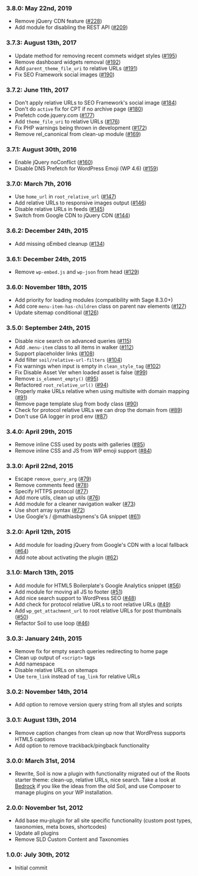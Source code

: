 ### 3.8.0: May 22nd, 2019
* Remove jQuery CDN feature ([#228](https://github.com/roots/soil/pull/228))
* Add module for disabling the REST API ([#209](https://github.com/roots/soil/pull/209))

### 3.7.3: August 13th, 2017
* Update method for removing recent commets widget styles ([#195](https://github.com/roots/soil/pull/195))
* Remove dashboard widgets removal ([#192](https://github.com/roots/soil/pull/192))
* Add `parent_theme_file_uri` to relative URLs ([#191](https://github.com/roots/soil/pull/191))
* Fix SEO Framework social images ([#190](https://github.com/roots/soil/pull/190))

### 3.7.2: June 11th, 2017
* Don't apply relative URLs to SEO Framework's social image ([#184](https://github.com/roots/soil/pull/184))
* Don't do `active` fix for CPT if no archive page ([#180](https://github.com/roots/soil/pull/180))
* Prefetch code.jquery.com ([#177](https://github.com/roots/soil/pull/177))
* Add `theme_file_uri` to relative URLs ([#176](https://github.com/roots/soil/pull/176))
* Fix PHP warnings being thrown in development ([#172](https://github.com/roots/soil/pull/172))
* Remove rel_canonical from clean-up module ([#169](https://github.com/roots/soil/pull/169))

### 3.7.1: August 30th, 2016
* Enable jQuery noConflict ([#160](https://github.com/roots/soil/issues/160))
* Disable DNS Prefetch for WordPress Emoji (WP 4.6) ([#159](https://github.com/roots/soil/issues/159))

### 3.7.0: March 7th, 2016
* Use `home_url` in `root_relative_url` ([#147](https://github.com/roots/soil/issues/147))
* Add relative URLs to responsive images output ([#146](https://github.com/roots/soil/issues/146))
* Disable relative URLs in feeds ([#145](https://github.com/roots/soil/issues/145))
* Switch from Google CDN to jQuery CDN ([#144](https://github.com/roots/soil/issues/144))

### 3.6.2: December 24th, 2015
* Add missing oEmbed cleanup ([#134](https://github.com/roots/soil/issues/134))

### 3.6.1: December 24th, 2015
* Remove `wp-embed.js` and `wp-json` from head ([#129](https://github.com/roots/soil/issues/129))

### 3.6.0: November 18th, 2015
* Add priority for loading modules (compatibility with Sage 8.3.0+)
* Add core `menu-item-has-children` class on parent nav elements ([#127](https://github.com/roots/soil/issues/127))
* Update sitemap conditional ([#126](https://github.com/roots/soil/issues/126))

### 3.5.0: September 24th, 2015
* Disable nice search on advanced queries ([#115](https://github.com/roots/soil/issues/115))
* Add `.menu-item` class to all items in walker ([#112](https://github.com/roots/soil/issues/112))
* Support placeholder links ([#108](https://github.com/roots/soil/issues/108))
* Add filter `soil/relative-url-filters` ([#104](https://github.com/roots/soil/issues/104))
* Fix warnings when input is empty in `clean_style_tag` ([#102](https://github.com/roots/soil/issues/102))
* Fix Disable Asset Ver when loaded asset is false ([#99](https://github.com/roots/soil/issues/99))
* Remove `is_element_empty()` ([#95](https://github.com/roots/soil/issues/95))
* Refactored `root_relative_url()` ([#94](https://github.com/roots/soil/issues/94))
* Properly make URLs relative when using multisite with domain mapping ([#91](https://github.com/roots/soil/issues/91))
* Remove page template slug from body class ([#90](https://github.com/roots/soil/issues/90))
* Check for protocol relative URLs we can drop the domain from ([#89](https://github.com/roots/soil/issues/89))
* Don't use GA logger in prod env ([#87](https://github.com/roots/soil/issues/87))

### 3.4.0: April 29th, 2015
* Remove inline CSS used by posts with galleries ([#85](https://github.com/roots/soil/issues/85))
* Remove inline CSS and JS from WP emoji support ([#84](https://github.com/roots/soil/issues/84))

### 3.3.0: April 22nd, 2015
* Escape `remove_query_arg` ([#79](https://github.com/roots/soil/issues/79))
* Remove comments feed ([#78](https://github.com/roots/soil/issues/78))
* Specify HTTPS protocol ([#77](https://github.com/roots/soil/issues/77))
* Add more utils, clean up utils ([#76](https://github.com/roots/soil/issues/76))
* Add module for a cleaner navigation walker ([#73](https://github.com/roots/soil/issues/73))
* Use short array syntax ([#72](https://github.com/roots/soil/issues/72))
* Use Google's / @mathiasbynens's GA snippet ([#61](https://github.com/roots/soil/issues/61))

### 3.2.0: April 12th, 2015
* Add module for loading jQuery from Google's CDN with a local fallback ([#64](https://github.com/roots/soil/issues/64))
* Add note about activating the plugin ([#62](https://github.com/roots/soil/issues/62))

### 3.1.0: March 13th, 2015
* Add module for HTML5 Boilerplate's Google Analytics snippet ([#56](https://github.com/roots/soil/pull/56))
* Add module for moving all JS to footer ([#51](https://github.com/roots/soil/pull/51))
* Add nice search support to WordPress SEO ([#48](https://github.com/roots/soil/pull/48))
* Add check for protocol relative URLs to root relative URLs ([#49](https://github.com/roots/soil/pull/49))
* Add `wp_get_attachment_url` to root relative URLs for post thumbnails ([#50](https://github.com/roots/soil/pull/50))
* Refactor Soil to use loop ([#46](https://github.com/roots/soil/pull/46))

### 3.0.3: January 24th, 2015
* Remove fix for empty search queries redirecting to home page
* Clean up output of `<script>` tags
* Add namespace
* Disable relative URLs on sitemaps
* Use `term_link` instead of `tag_link` for relative URLs

### 3.0.2: November 14th, 2014
* Add option to remove version query string from all styles and scripts

### 3.0.1: August 13th, 2014
* Remove caption changes from clean up now that WordPress supports HTML5 captions
* Add option to remove trackback/pingback functionality

### 3.0.0: March 31st, 2014
* Rewrite, Soil is now a plugin with functionality migrated out of the Roots starter theme: clean-up, relative URLs, nice search. Take a look at [Bedrock](https://github.com/roots/bedrock) if you like the ideas from the old Soil, and use Composer to manage plugins on your WP installation.

### 2.0.0: November 1st, 2012
* Add base mu-plugin for all site specific functionality (custom post types, taxonomies, meta boxes, shortcodes)
* Update all plugins
* Remove SLD Custom Content and Taxonomies

### 1.0.0: July 30th, 2012
* Initial commit

